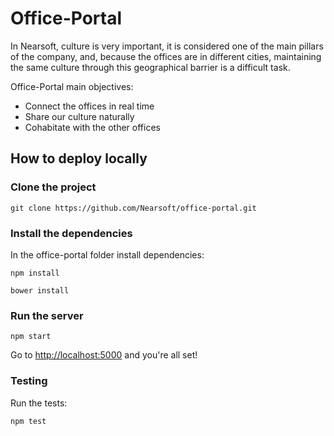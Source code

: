 # Office-Portal

In Nearsoft, culture is very important, it is considered one of the main pillars of the company, and, because the offices are in different cities, maintaining the same culture through this geographical barrier is a difficult task.

Office-Portal main objectives:

  * Connect the offices in real time
  * Share our culture naturally
  * Cohabitate with the other offices

## How to deploy locally

### Clone the project

`git clone https://github.com/Nearsoft/office-portal.git`

### Install the dependencies

In the office-portal folder install dependencies:

`npm install`

`bower install`

### Run the server
`npm start`

Go to [http://localhost:5000](http://localhost:5000) and you're all set!



### Testing
Run the tests:  

 `npm test`  
